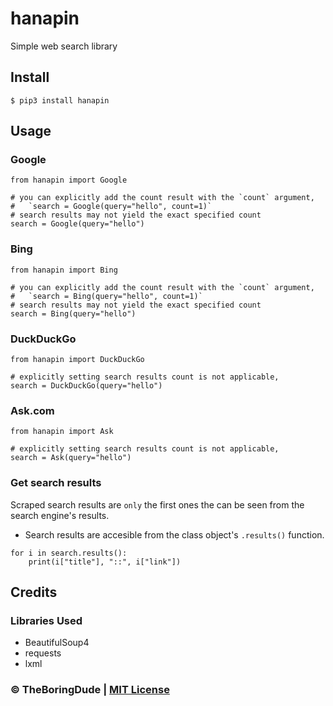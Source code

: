 # hanapin
Simple web search library

## Install

    $ pip3 install hanapin

## Usage
### Google
```python3
from hanapin import Google

# you can explicitly add the count result with the `count` argument, 
#   `search = Google(query="hello", count=1)`
# search results may not yield the exact specified count
search = Google(query="hello")
```
### Bing
```python3
from hanapin import Bing

# you can explicitly add the count result with the `count` argument, 
#   `search = Bing(query="hello", count=1)`
# search results may not yield the exact specified count
search = Bing(query="hello")
```

### DuckDuckGo
```python3
from hanapin import DuckDuckGo

# explicitly setting search results count is not applicable,
search = DuckDuckGo(query="hello")
```

### Ask.com
```python3
from hanapin import Ask

# explicitly setting search results count is not applicable,
search = Ask(query="hello")
```

### Get search results
Scraped search results are `only` the first ones the can be seen from the search engine's results.
- Search results are accesible from the class object's `.results()` function.
```python3
for i in search.results():
    print(i["title"], "::", i["link"])
```

## Credits
### Libraries Used
- BeautifulSoup4
- requests
- lxml
  
### &copy; TheBoringDude | [MIT License](https://github.com/TheBoringDude/hanapin/blob/main/LICENSE)